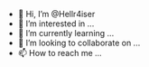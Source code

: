 - 👋 Hi, I’m @Hellr4iser
- 👀 I’m interested in ...
- 🌱 I’m currently learning ...
- 💞️ I’m looking to collaborate on ...
- 📫 How to reach me ...

<!---
Hellr4iser/Hellr4iser is a ✨ special ✨ repository because its `README.md` (this file) appears on your GitHub profile.
You can click the Preview link to take a look at your changes.
--->
